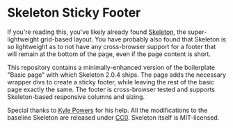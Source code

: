# Skeleton Sticky Footer

If you're reading this, you've likely already found
[Skeleton][skeleton], the super-lightweight grid-based layout. You
have probably also found that Skeleton is so lightweight as to not
have any cross-browser support for a footer that will remain at the
bottom of the page, even if the page content is short.

This repository contains a minimally-enhanced version of the
boilerplate "Basic page" with which Skeleton 2.0.4 ships. The page
adds the necessary wrapper divs to create a sticky footer, while
leaving the rest of the basic page exactly the same. The footer is
cross-browser tested and supports Skeleton-based responsive columns
and sizing.

Special thanks to [Kyle Powers][kp] for his help. All the
modifications to the baseline Skeleton are released under [CC0][cc0].
Skeleton itself is MIT-licensed.

[skeleton]: http://getskeleton.com/
[kp]: https://github.com/mfkp
[cc0]: https://creativecommons.org/publicdomain/zero/1.0/
